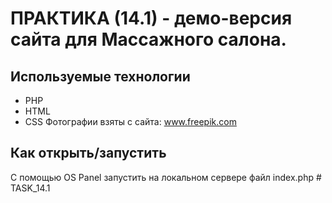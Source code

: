 
# ПРАКТИКА (14.1) - демо-версия сайта для Массажного салона.

## Используемые технологии
* PHP
* HTML
* CSS
Фотографии взяты с сайта: www.freepik.com

## Как открыть/запустить
С помощью OS Panel запустить на локальном сервере файл index.php
#   T A S K _ 1 4 . 1  
 